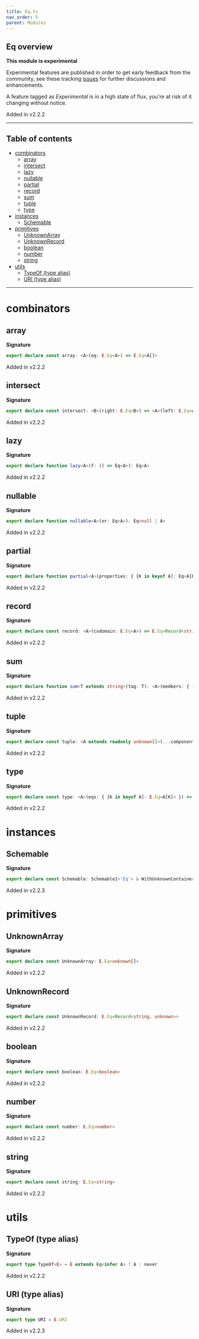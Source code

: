```yaml
---
title: Eq.ts
nav_order: 5
parent: Modules
---
```


## Eq overview

**This module is experimental**

Experimental features are published in order to get early feedback from the community, see these tracking
[issues](https://github.com/gcanti/io-ts/issues?q=label%3Av2.2+) for further discussions and enhancements.

A feature tagged as _Experimental_ is in a high state of flux, you're at risk of it changing without notice.

Added in v2.2.2

---

<h2 class="text-delta">Table of contents</h2>

- [combinators](#combinators)
  - [array](#array)
  - [intersect](#intersect)
  - [lazy](#lazy)
  - [nullable](#nullable)
  - [partial](#partial)
  - [record](#record)
  - [sum](#sum)
  - [tuple](#tuple)
  - [type](#type)
- [instances](#instances)
  - [Schemable](#schemable)
- [primitives](#primitives)
  - [UnknownArray](#unknownarray)
  - [UnknownRecord](#unknownrecord)
  - [boolean](#boolean)
  - [number](#number)
  - [string](#string)
- [utils](#utils)
  - [TypeOf (type alias)](#typeof-type-alias)
  - [URI (type alias)](#uri-type-alias)

---

# combinators

## array

**Signature**

```ts
export declare const array: <A>(eq: E.Eq<A>) => E.Eq<A[]>
```

Added in v2.2.2

## intersect

**Signature**

```ts
export declare const intersect: <B>(right: E.Eq<B>) => <A>(left: E.Eq<A>) => E.Eq<A & B>
```

Added in v2.2.2

## lazy

**Signature**

```ts
export declare function lazy<A>(f: () => Eq<A>): Eq<A>
```

Added in v2.2.2

## nullable

**Signature**

```ts
export declare function nullable<A>(or: Eq<A>): Eq<null | A>
```

Added in v2.2.2

## partial

**Signature**

```ts
export declare function partial<A>(properties: { [K in keyof A]: Eq<A[K]> }): Eq<Partial<{ [K in keyof A]: A[K] }>>
```

Added in v2.2.2

## record

**Signature**

```ts
export declare const record: <A>(codomain: E.Eq<A>) => E.Eq<Record<string, A>>
```

Added in v2.2.2

## sum

**Signature**

```ts
export declare function sum<T extends string>(tag: T): <A>(members: { [K in keyof A]: Eq<A[K]> }) => Eq<A[keyof A]>
```

Added in v2.2.2

## tuple

**Signature**

```ts
export declare const tuple: <A extends readonly unknown[]>(...components: { [K in keyof A]: E.Eq<A[K]> }) => E.Eq<A>
```

Added in v2.2.2

## type

**Signature**

```ts
export declare const type: <A>(eqs: { [K in keyof A]: E.Eq<A[K]> }) => E.Eq<{ [K in keyof A]: A[K] }>
```

Added in v2.2.2

# instances

## Schemable

**Signature**

```ts
export declare const Schemable: Schemable1<'Eq'> & WithUnknownContainers1<'Eq'> & WithRefine1<'Eq'>
```

Added in v2.2.3

# primitives

## UnknownArray

**Signature**

```ts
export declare const UnknownArray: E.Eq<unknown[]>
```

Added in v2.2.2

## UnknownRecord

**Signature**

```ts
export declare const UnknownRecord: E.Eq<Record<string, unknown>>
```

Added in v2.2.2

## boolean

**Signature**

```ts
export declare const boolean: E.Eq<boolean>
```

Added in v2.2.2

## number

**Signature**

```ts
export declare const number: E.Eq<number>
```

Added in v2.2.2

## string

**Signature**

```ts
export declare const string: E.Eq<string>
```

Added in v2.2.2

# utils

## TypeOf (type alias)

**Signature**

```ts
export type TypeOf<E> = E extends Eq<infer A> ? A : never
```

Added in v2.2.2

## URI (type alias)

**Signature**

```ts
export type URI = E.URI
```

Added in v2.2.3
